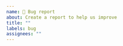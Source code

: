```yaml
---
name: 🐞 Bug report
about: Create a report to help us improve
title: ""
labels: bug
assignees: ""
---
```


<!--

  👋 Hi there!
  Thanks for using metrics and helping us to improve!

  Please:
    - Check you're not duplicating an existing issue
    - Provide a clear and concise description

  For workflows errors:
    - Retry at least once to confirm that error is reproductible
    - Paste an excerpt of your workflow step and error logs

  For web instance errors:
    - Paste used url query

-->
